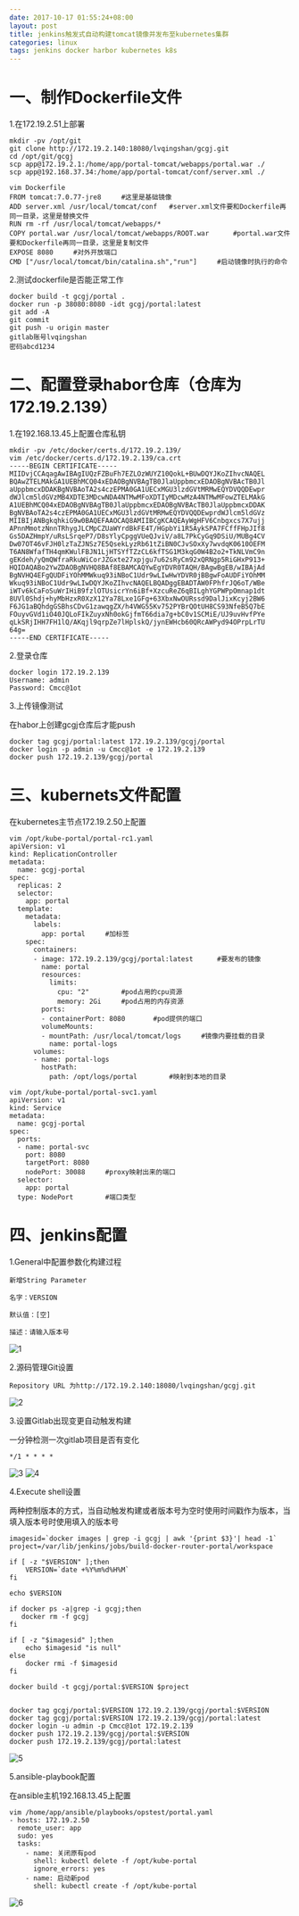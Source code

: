 ```yaml
---
date: 2017-10-17 01:55:24+08:00
layout: post
title: jenkins触发式自动构建tomcat镜像并发布至kubernetes集群
categories: linux
tags: jenkins docker harbor kubernetes k8s
---
```



# 一、制作Dockerfile文件 #

1.在172.19.2.51上部署

	mkdir -pv /opt/git
	git clone http://172.19.2.140:18080/lvqingshan/gcgj.git
	cd /opt/git/gcgj
	scp app@172.19.2.1:/home/app/portal-tomcat/webapps/portal.war ./
	scp app@192.168.37.34:/home/app/portal-tomcat/conf/server.xml ./

	vim Dockerfile
	FROM tomcat:7.0.77-jre8		#这里是基础镜像
	ADD server.xml /usr/local/tomcat/conf	#server.xml文件要和Dockerfile再同一目录，这里是替换文件
	RUN rm -rf /usr/local/tomcat/webapps/*
	COPY portal.war /usr/local/tomcat/webapps/ROOT.war		#portal.war文件要和Dockerfile再同一目录，这里是复制文件
	EXPOSE 8080		#对外开放端口
	CMD ["/usr/local/tomcat/bin/catalina.sh","run"]		#启动镜像时执行的命令

2.测试dockerfile是否能正常工作

	docker build -t gcgj/portal .
	docker run -p 38080:8080 -idt gcgj/portal:latest
	git add -A
	git commit
	git push -u origin master
	gitlab账号lvqingshan
	密码abcd1234


# 二、配置登录habor仓库（仓库为172.19.2.139） #

1.在192.168.13.45上配置仓库私钥

	mkdir -pv /etc/docker/certs.d/172.19.2.139/
	vim /etc/docker/certs.d/172.19.2.139/ca.crt
	-----BEGIN CERTIFICATE-----
	MIIDvjCCAqagAwIBAgIUQzFZBuFh7EZLOzWUYZ10QokL+BUwDQYJKoZIhvcNAQEL
	BQAwZTELMAkGA1UEBhMCQ04xEDAOBgNVBAgTB0JlaUppbmcxEDAOBgNVBAcTB0Jl
	aUppbmcxDDAKBgNVBAoTA2s4czEPMA0GA1UECxMGU3lzdGVtMRMwEQYDVQQDEwpr
	dWJlcm5ldGVzMB4XDTE3MDcwNDA4NTMwMFoXDTIyMDcwMzA4NTMwMFowZTELMAkG
	A1UEBhMCQ04xEDAOBgNVBAgTB0JlaUppbmcxEDAOBgNVBAcTB0JlaUppbmcxDDAK
	BgNVBAoTA2s4czEPMA0GA1UECxMGU3lzdGVtMRMwEQYDVQQDEwprdWJlcm5ldGVz
	MIIBIjANBgkqhkiG9w0BAQEFAAOCAQ8AMIIBCgKCAQEAyWgHFV6Cnbgxcs7X7ujj
	APnnMmotzNnnTRhygJLCMpCZUaWYrdBkFE4T/HGpbYi1R5AykSPA7FCffFHpJIf8
	Gs5DAZHmpY/uRsLSrqeP7/D8sYlyCpggVUeQJviV/a8L7PkCyGq9DSiU/MUBg4CV
	Dw07OT46vFJH0lzTaZJNSz7E5QsekLyzRb61tZiBN0CJvSOxXy7wvdqK0610OEFM
	T6AN8WfafTH4qmKWulFBJN1LjHTSYfTZzCL6kfTSG1M3kqG0W4B2o2+TkNLVmC9n
	gEKdeh/yQmQWfraRkuWiCorJZGxte27xpjgu7u62sRyCm92xQRNgp5RiGHxP913+
	HQIDAQABo2YwZDAOBgNVHQ8BAf8EBAMCAQYwEgYDVR0TAQH/BAgwBgEB/wIBAjAd
	BgNVHQ4EFgQUDFiYOhMMWkuq93iNBoC1Udr9wLIwHwYDVR0jBBgwFoAUDFiYOhMM
	Wkuq93iNBoC1Udr9wLIwDQYJKoZIhvcNAQELBQADggEBADTAW0FPhfrJQ6oT/WBe
	iWTv6kCaFoSuWrIHiB9fzlOTUsicrYn6iBf+XzcuReZ6qBILghYGPWPpOmnap1dt
	8UVl0Shdj+hyMbHzxR0XzX12Ya78Lxe1GFg+63XbxNwOURssd9DalJixKcyj2BW6
	F6JG1aBQhdgGSBhsCDvG1zawqgZX/h4VWG55Kv752PYBrQOtUH8CS93NfeB5Q7bE
	FOuyvGVd1iO40JQLoFIkZuyxNh0okGjfmT66dia7g+bC0v1SCMiE/UJ9uvHvfPYe
	qLkSRjIHH7FH1lQ/AKqjl9qrpZe7lHplskQ/jynEWHcb60QRcAWPyd94OPrpLrTU
	64g=
	-----END CERTIFICATE-----

2.登录仓库

	docker login 172.19.2.139
	Username: admin
	Password: Cmcc@1ot

3.上传镜像测试

在habor上创建gcgj仓库后才能push

	docker tag gcgj/portal:latest 172.19.2.139/gcgj/portal
	docker login -p admin -u Cmcc@1ot -e 172.19.2.139
	docker push 172.19.2.139/gcgj/portal


# 三、kubernets文件配置 #

在kubernetes主节点172.19.2.50上配置

	vim /opt/kube-portal/portal-rc1.yaml
	apiVersion: v1
	kind: ReplicationController
	metadata:
	  name: gcgj-portal
	spec:
	  replicas: 2
	  selector:
		app: portal
	  template:
		metadata:
		  labels:
			app: portal		#加标签
		spec:
		  containers:
		  - image: 172.19.2.139/gcgj/portal:latest		#要发布的镜像
			name: portal
			resources:
			  limits:
				cpu: "2"		#pod占用的cpu资源
				memory: 2Gi		#pod占用的内存资源
			ports:
			- containerPort: 8080		#pod提供的端口
			volumeMounts:
			- mountPath: /usr/local/tomcat/logs		#镜像内要挂载的目录
			  name: portal-logs
		  volumes:
		  - name: portal-logs
			hostPath:
			  path: /opt/logs/portal		#映射到本地的目录

	vim /opt/kube-portal/portal-svc1.yaml
	apiVersion: v1
	kind: Service
	metadata:
	  name: gcgj-portal
	spec:
	  ports:
	  - name: portal-svc
		port: 8080
		targetPort: 8080
		nodePort: 30088		#proxy映射出来的端口
	  selector:
		app: portal
	  type: NodePort		#端口类型

# 四、jenkins配置 #

1.General中配置参数化构建过程

	新增String Parameter

	名字：VERSION

	默认值：[空]

	描述：请输入版本号

![1](https://xsllqs.github.io/assets/2017-10-17-kubernetes-tomcat1.png)


2.源码管理Git设置

	Repository URL 为http://172.19.2.140:18080/lvqingshan/gcgj.git

![2](https://xsllqs.github.io/assets/2017-10-17-kubernetes-tomcat2.png)

3.设置Gitlab出现变更自动触发构建

一分钟检测一次gitlab项目是否有变化

	*/1 * * * *

![3](https://xsllqs.github.io/assets/2017-10-17-kubernetes-tomcat3.png)
![4](https://xsllqs.github.io/assets/2017-10-17-kubernetes-tomcat4.png)

4.Execute shell设置

两种控制版本的方式，当自动触发构建或者版本号为空时使用时间戳作为版本，当填入版本号时使用填入的版本号

	imagesid=`docker images | grep -i gcgj | awk '{print $3}'| head -1`
	project=/var/lib/jenkins/jobs/build-docker-router-portal/workspace

	if [ -z "$VERSION" ];then
		VERSION=`date +%Y%m%d%H%M`
	fi

	echo $VERSION

	if docker ps -a|grep -i gcgj;then
	   docker rm -f gcgj
	fi

	if [ -z "$imagesid" ];then
		echo $imagesid "is null"
	else
		docker rmi -f $imagesid 
	fi

	docker build -t gcgj/portal:$VERSION $project


	docker tag gcgj/portal:$VERSION 172.19.2.139/gcgj/portal:$VERSION
	docker tag gcgj/portal:$VERSION 172.19.2.139/gcgj/portal:latest
	docker login -u admin -p Cmcc@1ot 172.19.2.139
	docker push 172.19.2.139/gcgj/portal:$VERSION
	docker push 172.19.2.139/gcgj/portal:latest

![5](https://xsllqs.github.io/assets/2017-10-17-kubernetes-tomcat5.png)

5.ansible-playbook配置

在ansible主机192.168.13.45上配置

	vim /home/app/ansible/playbooks/opstest/portal.yaml
	- hosts: 172.19.2.50
	  remote_user: app
	  sudo: yes
	  tasks:
		- name: 关闭原有pod
		  shell: kubectl delete -f /opt/kube-portal
		  ignore_errors: yes
		- name: 启动新pod
		  shell: kubectl create -f /opt/kube-portal
	  
![6](https://xsllqs.github.io/assets/2017-10-17-kubernetes-tomcat6.png)